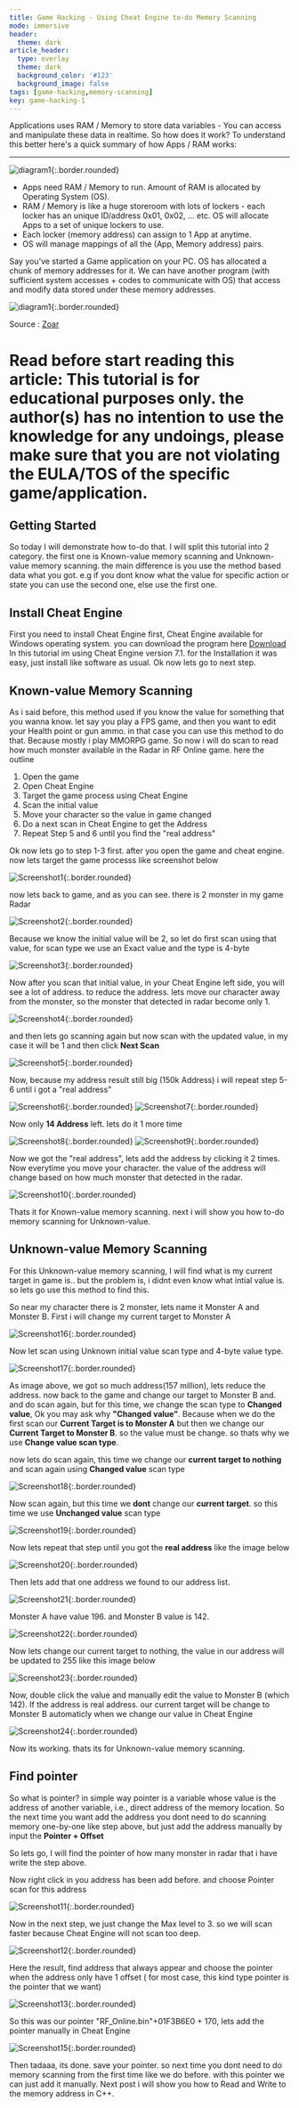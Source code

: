 ```yaml
---
title: Game Hacking - Using Cheat Engine to-do Memory Scanning
mode: immersive
header:
  theme: dark
article_header:
  type: overlay
  theme: dark
  background_color: '#123'
  background_image: false
tags: [game-hacking,memory-scanning]
key: game-hacking-1
---
```

Applications uses RAM / Memory to store data variables - You can access and manipulate these data in realtime.
So how does it work? To understand this better here's a quick summary of how Apps / RAM works:

<!--more-->
---

![diagram1](https://chy.my.id/post_data/2/diagram1.png){:.border.rounded}

- Apps need RAM / Memory to run. Amount of RAM is allocated by Operating System (OS).
- RAM / Memory is like a huge storeroom with lots of lockers - each locker has an unique ID/address 0x01, 0x02, ... etc. OS will allocate Apps to a set of unique lockers to use.
- Each locker (memory address) can assign to 1 App at anytime.
- OS will manage mappings of all the (App, Memory address) pairs.

Say you've started a Game application on your PC. OS has allocated a chunk of memory addresses for it. We can have another program (with sufficient system accesses + codes to communicate with OS) that access and modify data stored under these memory addresses.

![diagram1](https://chy.my.id/post_data/2/diagram2.png){:.border.rounded}

Source : [Zoar](https://zoar.io/insight/article6.html)

# Read before start reading this article: This tutorial is for educational purposes only. the author(s) has no intention to use the knowledge for any undoings, please make sure that you are not violating the EULA/TOS of the specific game/application.

## Getting Started
So today I will demonstrate how to-do that. I will split this tutorial into 2 category. the first one is Known-value memory scanning and Unknown-value memory scanning. the main difference is you use the method based data what you got. e.g if you dont know what the value for specific action or state you can use the second one, else use the first one.

## Install Cheat Engine
First you need to install Cheat Engine first, Cheat Engine available for Windows operating system. you can download the program here
[Download](https://www.cheatengine.org/downloads.php) In this tutorial im using Cheat Engine version 7.1. for the Installation it was easy, just install like software as usual. Ok now lets go to next step.

## Known-value Memory Scanning
As i said before, this method used if you know the value for something that you wanna know. let say you play a FPS game, and then you want to edit your Health point or gun ammo. in that case you can use this method to do that. Because mostly i play MMORPG game. So now i will do scan to read how much monster available in the Radar in RF Online game. here the outline

1. Open the game
2. Open Cheat Engine
3. Target the game process using Cheat Engine
4. Scan the initial value
5. Move your character so the value in game changed
6. Do a next scan in Cheat Engine to get the Address
7. Repeat Step 5 and 6 until you find the "real address"

Ok now lets go to step 1-3 first. after you open the game and cheat engine. now lets target the game processs like screenshot below 

![Screenshot1](https://chy.my.id/post_data/2/Screenshot_1.png){:.border.rounded}

now lets back to game, and as you can see. there is 2 monster in my game Radar

![Screenshot2](https://chy.my.id/post_data/2/Screenshot_2.png){:.border.rounded}

Because we know the initial value will be 2, so let do first scan using that value, for scan type we use an Exact value and the type is 4-byte

![Screenshot3](https://chy.my.id/post_data/2/Screenshot_3.png){:.border.rounded}

Now after you scan that initial value, in your Cheat Engine left side, you will see a lot of address. to reduce the address. lets move our character away from the monster, so the monster that detected in radar become only 1. 

![Screenshot4](https://chy.my.id/post_data/2/Screenshot_4.png){:.border.rounded}

and then lets go scanning again but now scan with the updated value, in my case it will be 1 and then click **Next Scan**

![Screenshot5](https://chy.my.id/post_data/2/Screenshot_5.png){:.border.rounded}

Now, because my address result still big (150k Address) i will repeat step 5-6 until i got a "real address"

![Screenshot6](https://chy.my.id/post_data/2/Screenshot_6.png){:.border.rounded}
![Screenshot7](https://chy.my.id/post_data/2/Screenshot_7.png){:.border.rounded}

Now only **14 Address** left. lets do it 1 more time

![Screenshot8](https://chy.my.id/post_data/2/Screenshot_8.png){:.border.rounded}
![Screenshot9](https://chy.my.id/post_data/2/Screenshot_9.png){:.border.rounded}

Now we got the "real address", lets add the address by clicking it 2 times. Now everytime you move your character. the value of the address will change based on how much monster that detected in the radar. 

![Screenshot10](https://chy.my.id/post_data/2/Screenshot_10.png){:.border.rounded}

Thats it for Known-value memory scanning. next i will show you how to-do memory scanning for Unknown-value. 

## Unknown-value Memory Scanning
For this Unknown-value memory scanning, I will find what is my current target in game is.. but the problem is, i didnt even know what intial value is. so lets go use this method to find this.

So near my character there is 2 monster, lets name it Monster A and Monster B. First i will change my current target to Monster A

![Screenshot16](https://chy.my.id/post_data/2/Screenshot_16.png){:.border.rounded}

Now let scan using Unknown initial value scan type and 4-byte value type. 

![Screenshot17](https://chy.my.id/post_data/2/Screenshot_17.png){:.border.rounded}

As image above, we got so much address(157 million), lets reduce the address. now back to the game and change our target to Monster B and. and do scan again, but for this time, we change the scan type to **Changed value**, Ok you may ask why **"Changed value"**. Because when we do the first scan our **Current Target is to Monster A** but then we change our **Current Target to Monster B**. so the value must be change. so thats why we use **Change value scan type**. 

now lets do scan again, this time we change our **current target to nothing** and scan again using **Changed value** scan type

![Screenshot18](https://chy.my.id/post_data/2/Screenshot_18.png){:.border.rounded}

Now scan again, but this time we **dont** change our **current target**. so this time we use **Unchanged value** scan type

![Screenshot19](https://chy.my.id/post_data/2/Screenshot_19.png){:.border.rounded}

Now lets repeat that step until you got the **real address** like the image below

![Screenshot20](https://chy.my.id/post_data/2/Screenshot_20.png){:.border.rounded}

Then lets add that one address we found to our address list. 

![Screenshot21](https://chy.my.id/post_data/2/Screenshot_21.png){:.border.rounded}

Monster A have value 196. and Monster B value is 142. 

![Screenshot22](https://chy.my.id/post_data/2/Screenshot_22.png){:.border.rounded}

Now lets change our current target to nothing, the value in our address will be updated to 255 like this image below

![Screenshot23](https://chy.my.id/post_data/2/Screenshot_23.png){:.border.rounded}

Now, double click the value and manually edit the value to Monster B (which 142). If the address is real address. our current target will be change to Monster B automaticly when we change our value in Cheat Engine

![Screenshot24](https://chy.my.id/post_data/2/Screenshot_24.png){:.border.rounded}

Now its working. thats its for Unknown-value memory scanning.

## Find pointer
So what is pointer? in simple way pointer is a variable whose value is the address of another variable, i.e., direct address of the memory location. So the next time you want add the address you dont need to do scanning memory one-by-one like step above, but just add the address manually by input the **Pointer + Offset**

So lets go, I will find the pointer of how many monster in radar that i have write the step above.

Now right click in you address has been add before. and choose Pointer scan for this address

![Screenshot11](https://chy.my.id/post_data/2/Screenshot_11.png){:.border.rounded}

Now in the next step, we just change the Max level to 3. so we will scan faster because Cheat Engine will not scan too deep. 

![Screenshot12](https://chy.my.id/post_data/2/Screenshot_12.png){:.border.rounded}

Here the result, find address that always appear and choose the pointer when the address only have 1 offset ( for most case, this kind type pointer is the pointer that we want)

![Screenshot13](https://chy.my.id/post_data/2/Screenshot_13.png){:.border.rounded}

So this was our pointer "RF_Online.bin"+01F3B6E0 + 170, lets add the pointer manually in Cheat Engine

![Screenshot15](https://chy.my.id/post_data/2/Screenshot_15.png){:.border.rounded}


Then tadaaa, its done. save your pointer. so next time you dont need to do memory scanning from the first time like we do before. 
with this pointer we can just add it manually.
Next post i will show you how to Read and Write to the memory address in C++.
